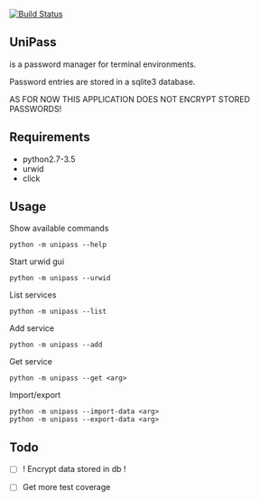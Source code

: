 [![Build Status](https://travis-ci.org/jherrlin/unipass.svg?branch=master)](https://travis-ci.org/jherrlin/unipass)

## UniPass

is a password manager for terminal environments.

Password entries are stored in a sqlite3 database.

AS FOR NOW THIS APPLICATION DOES NOT ENCRYPT STORED PASSWORDS!


## Requirements

* python2.7-3.5
* urwid
* click

## Usage

Show available commands

```shell
python -m unipass --help
```

Start urwid gui

```shell
python -m unipass --urwid
```

List services

```shell
python -m unipass --list
```


Add service

```shell
python -m unipass --add
```

Get service

```shell
python -m unipass --get <arg>
```

Import/export

```shell
python -m unipass --import-data <arg>
python -m unipass --export-data <arg>
```


## Todo
- [ ] ! Encrypt data stored in db !
- [ ] Get more test coverage

